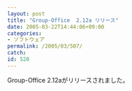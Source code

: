 ```yaml
---
layout: post
title: "Group-Office  2.12a リリース"
date: 2005-03-22T14:44:06+09:00
categories:
- ソフトウェア
permalink: /2005/03/507/
catch: 
id: 520
---
```

Group-Office  2.12aがリリースされました。